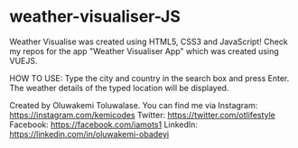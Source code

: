 # weather-visualiser-JS
Weather Visualise was created using HTML5, CSS3 and JavaScript! Check my repos for the app "Weather Visualiser App" which was created using VUEJS.

HOW TO USE: Type the city and country in the search box and press Enter. The weather details of the typed location will be displayed.

Created by Oluwakemi Toluwalase. You can find me via
Instagram: https://instagram.com/kemicodes 
Twitter: https://twitter.com/otlifestyle 
Facebook: https://facebook.com/iamots1
LinkedIn: https://linkedin.com/in/oluwakemi-obadeyi
